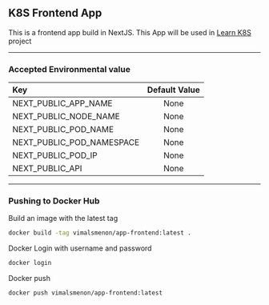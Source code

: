 ## K8S Frontend App

This is a frontend app build in NextJS. This App will be used in [Learn K8S](https://github.com/vimalmenon/k8s-learn) project

---
### Accepted Environmental value
| Key |  Default Value  |
|:-----|:--------:|
| NEXT_PUBLIC_APP_NAME   | None |
| NEXT_PUBLIC_NODE_NAME   |  None  |
| NEXT_PUBLIC_POD_NAME   | None |
| NEXT_PUBLIC_POD_NAMESPACE   | None |
| NEXT_PUBLIC_POD_IP   |  None  |
| NEXT_PUBLIC_API   |  None  |

---
### Pushing to Docker Hub
Build an image with the latest tag
```bash
docker build -tag vimalsmenon/app-frontend:latest .
```
Docker Login with username and password
```bash
docker login
```
Docker push
```bash
docker push vimalsmenon/app-frontend:latest
```